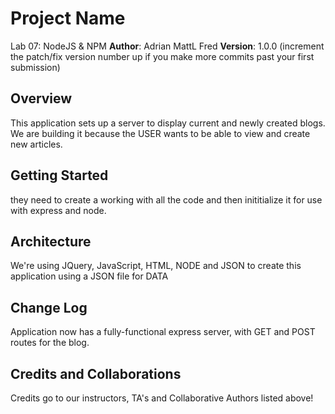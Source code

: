 # Project Name
Lab 07: NodeJS & NPM
**Author**: Adrian MattL Fred
**Version**: 1.0.0 (increment the patch/fix version number up if you make more commits past your first submission)

## Overview
This application sets up a server to display current and newly created blogs. We are building it because the USER wants to be able to view and create new articles.

## Getting Started
they need to create a working with all the code and then inititialize it for use with express and node.

## Architecture
We're using JQuery, JavaScript, HTML, NODE and JSON to create this application using a JSON file for DATA

## Change Log
Application now has a fully-functional express server, with GET and POST routes for the blog.

## Credits and Collaborations
Credits go to our instructors, TA's and Collaborative Authors listed above!
